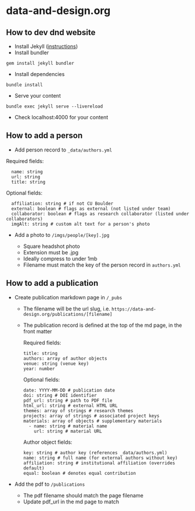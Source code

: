 # data-and-design.org

## How to dev dnd website

- Install Jekyll ([instructions](https://jekyllrb.com/docs/installation/macos/))
- Install bundler

```
gem install jekyll bundler
```

- Install dependencies

```
bundle install
```

- Serve your content

```
bundle exec jekyll serve --livereload
```

- Check localhost:4000 for your content

## How to add a person

- Add person record to `_data/authors.yml`

Required fields:

```
  name: string
  url: string
  title: string
```

Optional fields:

```
  affiliation: string # if not CU Boulder
  external: boolean # flags as external (not listed under team)
  collaborator: boolean # flags as research collaborator (listed under collaborators)
  imgAlt: string # custom alt text for a person's photo
```

- Add a photo to `/imgs/people/[key].jpg`

  - Square headshot photo
  - Extension must be .jpg
  - Ideally compress to under 1mb
  - Filename must match the key of the person record in `authors.yml`

## How to add a publication

- Create publication markdown page in `/_pubs`

  - The filename will be the url slug, i.e. `https://data-and-design.org/publications/[filename]`
  - The publication record is defined at the top of the md page, in the front matter

    Required fields:

    ```
    title: string
    authors: array of author objects
    venue: string (venue key)
    year: number
    ```

    Optional fields:

    ```
    date: YYYY-MM-DD # publication date
    doi: string # DOI identifier
    pdf_url: string # path to PDF file
    html_url: string # external HTML URL
    themes: array of strings # research themes
    projects: array of strings # associated project keys
    materials: array of objects # supplementary materials
      - name: string # material name
        url: string # material URL
    ```

    Author object fields:

    ```
    key: string # author key (references _data/authors.yml)
    name: string # full name (for external authors without key)
    affiliation: string # institutional affiliation (overrides default)
    equal: boolean # denotes equal contribution
    ```

- Add the pdf to `/publications`
  - The pdf filename should match the page filename
  - Update pdf_url in the md page to match
